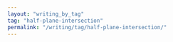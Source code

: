 ```yaml
---
layout: "writing_by_tag"
tag: "half-plane-intersection"
permalink: "/writing/tag/half-plane-intersection/"
---
```

